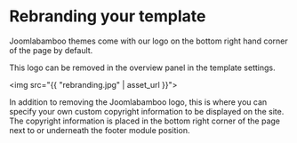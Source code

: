 Rebranding your template
======

 Joomlabamboo themes come with our logo on the bottom right hand corner of the page by default.
 
This logo can be removed in the overview panel in the template settings.

<img src="{{ "rebranding.jpg" | asset_url }}">

In addition to removing the Joomlabamboo logo, this is where you can specify your own custom copyright information to be displayed on the site. The copyright information is placed in the bottom right corner of the page next to or underneath the footer module position.